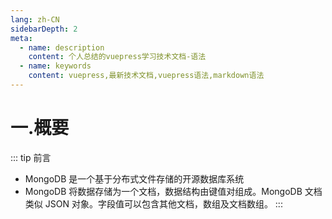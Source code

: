 ```yaml
---
lang: zh-CN
sidebarDepth: 2
meta:
  - name: description
    content: 个人总结的vuepress学习技术文档-语法
  - name: keywords
    content: vuepress,最新技术文档,vuepress语法,markdown语法
---
```


# 一.概要

::: tip 前言

- MongoDB 是一个基于分布式文件存储的开源数据库系统
- MongoDB 将数据存储为一个文档，数据结构由键值对组成。MongoDB 文档类似 JSON 对象。字段值可以包含其他文档，数组及文档数组。
:::
